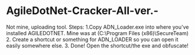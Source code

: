 # AgileDotNet-Cracker-All-ver.-
Not mine, uploading tool. 
Steps:
1.Copy ADN_Loader.exe into where you've installed AGILEDOTNET.
Mine was at (C:\Program Files (x86)\SecureTeam)
2. Create a shortcut or something for ADN_LOADER so you can open it easily somewhere else.
3. Done! Open the shortcut/the exe and obfuscate!
